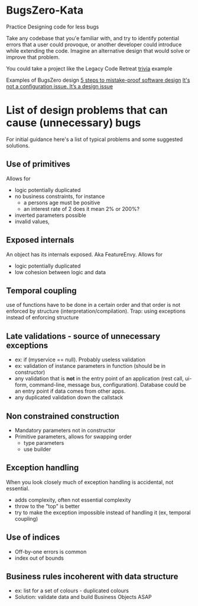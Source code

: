 # BugsZero-Kata
Practice Designing code for less bugs 

Take any codebase that you'e familiar with, and try to identify potential errors that a user could provoque,
or another developer could introduce while extending the code. Imagine an alternative design that would solve or improve that problem.

You could take a project like the Legacy Code Retreat [trivia](https://github.com/jbrains/trivia) example

Examples of BugsZero design
[5 steps to mistake-proof software design](http://mozaicworks.com/blog/5-steps-to-mistake-proof-software-design/)
[It's not a configuration issue. It’s a design issue](http://martinsson-johan.blogspot.fr/2016/06/its-not-configuration-issue-its-design.html)

# List of design problems that can cause (unnecessary) bugs
For initial guidance here's a list of typical problems and some suggested solutions.

## Use of primitives 
Allows for
* logic potentially duplicated
* no business constraints, for instance  
  * a persons age must be positive
  * an interest rate of 2 does it mean 2% or 200%?
* inverted parameters possible
* invalid values,

## Exposed internals
An object has its internals exposed. Aka FeatureEnvy. Allows for
* logic potentially duplicated
* low cohesion between logic and data

## Temporal coupling
use of functions have to be done in a certain order and that order is not enforced by structure (interpretation/compilation). Trap: using exceptions instead of enforcing structure

## Late validations - source of unnecessary exceptions
* ex: if (myservice == null). Probably useless validation
* ex: validation of instance parameters in function (should be in constructor)
* any validation that is **not** in the entry point of an application (rest call, ui-form, command-line, message bus, configuration). Database could be an entry point if data comes from other apps.
* any duplicated validation down the callstack

## Non constrained construction
* Mandatory parameters not in constructor
* Primitive parameters, allows for swapping order
  * type parameters
  * use builder

## Exception handling
When you look closely much of exception handling is accidental, not essential.
* adds complexity, often not essential complexity
* throw to the "top" is better
* try to make the exception impossible instead of handling it (ex, temporal coupling)

## Use of indices 
* Off-by-one errors is common
* index out of bounds

## Business rules incoherent with data structure
* ex: list for a set of colours - duplicated colours
* Solution: validate data and build Business Objects ASAP
